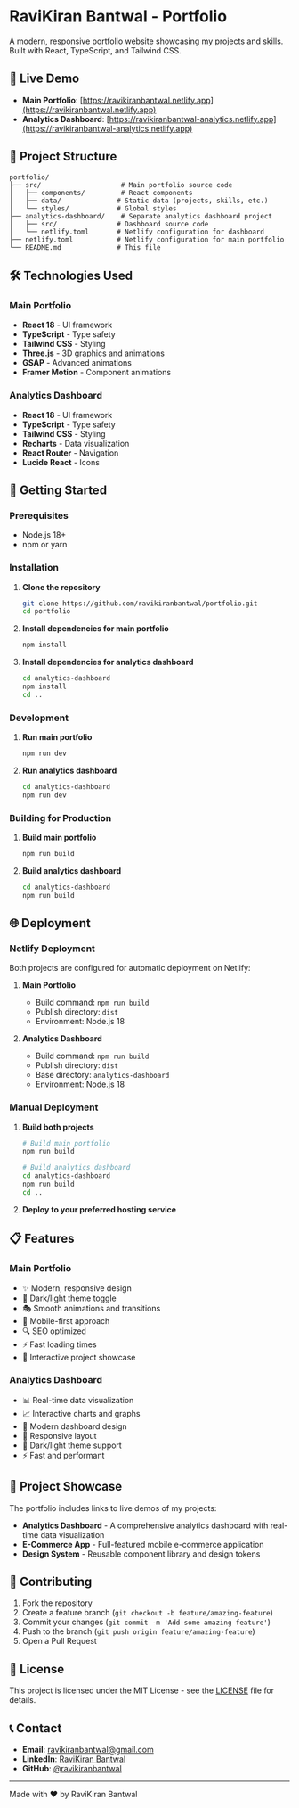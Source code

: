 # RaviKiran Bantwal - Portfolio

A modern, responsive portfolio website showcasing my projects and skills. Built with React, TypeScript, and Tailwind CSS.

## 🚀 Live Demo

- **Main Portfolio**: [https://ravikiranbantwal.netlify.app](https://ravikiranbantwal.netlify.app)
- **Analytics Dashboard**: [https://ravikiranbantwal-analytics.netlify.app](https://ravikiranbantwal-analytics.netlify.app)

## 📁 Project Structure

```
portfolio/
├── src/                    # Main portfolio source code
│   ├── components/         # React components
│   ├── data/              # Static data (projects, skills, etc.)
│   └── styles/            # Global styles
├── analytics-dashboard/    # Separate analytics dashboard project
│   ├── src/               # Dashboard source code
│   └── netlify.toml       # Netlify configuration for dashboard
├── netlify.toml           # Netlify configuration for main portfolio
└── README.md              # This file
```

## 🛠️ Technologies Used

### Main Portfolio
- **React 18** - UI framework
- **TypeScript** - Type safety
- **Tailwind CSS** - Styling
- **Three.js** - 3D graphics and animations
- **GSAP** - Advanced animations
- **Framer Motion** - Component animations

### Analytics Dashboard
- **React 18** - UI framework
- **TypeScript** - Type safety
- **Tailwind CSS** - Styling
- **Recharts** - Data visualization
- **React Router** - Navigation
- **Lucide React** - Icons

## 🚀 Getting Started

### Prerequisites
- Node.js 18+ 
- npm or yarn

### Installation

1. **Clone the repository**
   ```bash
   git clone https://github.com/ravikiranbantwal/portfolio.git
   cd portfolio
   ```

2. **Install dependencies for main portfolio**
   ```bash
   npm install
   ```

3. **Install dependencies for analytics dashboard**
   ```bash
   cd analytics-dashboard
   npm install
   cd ..
   ```

### Development

1. **Run main portfolio**
   ```bash
   npm run dev
   ```

2. **Run analytics dashboard**
   ```bash
   cd analytics-dashboard
   npm run dev
   ```

### Building for Production

1. **Build main portfolio**
   ```bash
   npm run build
   ```

2. **Build analytics dashboard**
   ```bash
   cd analytics-dashboard
   npm run build
   ```

## 🌐 Deployment

### Netlify Deployment

Both projects are configured for automatic deployment on Netlify:

1. **Main Portfolio**
   - Build command: `npm run build`
   - Publish directory: `dist`
   - Environment: Node.js 18

2. **Analytics Dashboard**
   - Build command: `npm run build`
   - Publish directory: `dist`
   - Base directory: `analytics-dashboard`
   - Environment: Node.js 18

### Manual Deployment

1. **Build both projects**
   ```bash
   # Build main portfolio
   npm run build
   
   # Build analytics dashboard
   cd analytics-dashboard
   npm run build
   cd ..
   ```

2. **Deploy to your preferred hosting service**

## 📋 Features

### Main Portfolio
- ✨ Modern, responsive design
- 🎨 Dark/light theme toggle
- 🎭 Smooth animations and transitions
- 📱 Mobile-first approach
- 🔍 SEO optimized
- ⚡ Fast loading times
- 🎯 Interactive project showcase

### Analytics Dashboard
- 📊 Real-time data visualization
- 📈 Interactive charts and graphs
- 🎨 Modern dashboard design
- 📱 Responsive layout
- 🌙 Dark/light theme support
- ⚡ Fast and performant

## 🎯 Project Showcase

The portfolio includes links to live demos of my projects:

- **Analytics Dashboard** - A comprehensive analytics dashboard with real-time data visualization
- **E-Commerce App** - Full-featured mobile e-commerce application
- **Design System** - Reusable component library and design tokens

## 🤝 Contributing

1. Fork the repository
2. Create a feature branch (`git checkout -b feature/amazing-feature`)
3. Commit your changes (`git commit -m 'Add some amazing feature'`)
4. Push to the branch (`git push origin feature/amazing-feature`)
5. Open a Pull Request

## 📄 License

This project is licensed under the MIT License - see the [LICENSE](LICENSE) file for details.

## 📞 Contact

- **Email**: ravikiranbantwal@gmail.com
- **LinkedIn**: [RaviKiran Bantwal](https://linkedin.com/in/ravikiranbantwal)
- **GitHub**: [@ravikiranbantwal](https://github.com/ravikiranbantwal)

---

Made with ❤️ by RaviKiran Bantwal 